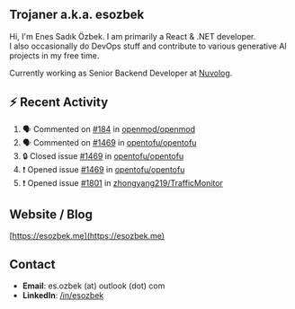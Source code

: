 ##  Trojaner a.k.a. esozbek
Hi, I'm Enes Sadık Özbek. I am primarily a React & .NET developer.  
I also occasionally do DevOps stuff and contribute to various generative AI projects in my free time.

Currently working as Senior Backend Developer at [Nuvolog](https://nuvolog.com/).

## :zap: Recent Activity

<!--START_SECTION:activity-->
1. 🗣 Commented on [#184](https://github.com/openmod/openmod/issues/184#issuecomment-2050037196) in [openmod/openmod](https://github.com/openmod/openmod)
2. 🗣 Commented on [#1469](https://github.com/opentofu/opentofu/issues/1469#issuecomment-2040440239) in [opentofu/opentofu](https://github.com/opentofu/opentofu)
3. 🔒 Closed issue [#1469](https://github.com/opentofu/opentofu/issues/1469) in [opentofu/opentofu](https://github.com/opentofu/opentofu)
4. ❗ Opened issue [#1469](https://github.com/opentofu/opentofu/issues/1469) in [opentofu/opentofu](https://github.com/opentofu/opentofu)
5. ❗ Opened issue [#1801](https://github.com/zhongyang219/TrafficMonitor/issues/1801) in [zhongyang219/TrafficMonitor](https://github.com/zhongyang219/TrafficMonitor)
<!--END_SECTION:activity-->

## Website / Blog
[https://esozbek.me](https://esozbek.me)

## Contact
- **Email**: es.ozbek (at) outlook (dot) com
- **LinkedIn**: [/in/esozbek](https://linkedin.com/in/esozbek)
